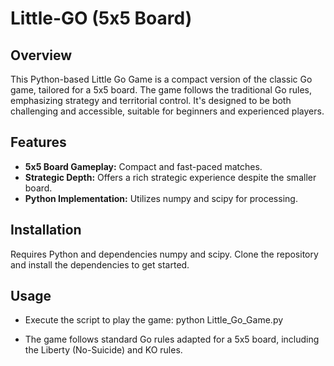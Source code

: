 # Little-GO (5x5 Board)
## Overview
This Python-based Little Go Game is a compact version of the classic Go game, tailored for a 5x5 board. The game follows the traditional Go rules, emphasizing strategy and territorial control. It's designed to be both challenging and accessible, suitable for beginners and experienced players.

## Features
- **5x5 Board Gameplay:** Compact and fast-paced matches.
- **Strategic Depth:** Offers a rich strategic experience despite the smaller board.
- **Python Implementation:** Utilizes numpy and scipy for processing.

## Installation
Requires Python and dependencies numpy and scipy. Clone the repository and install the dependencies to get started.

## Usage
- Execute the script to play the game:
python Little_Go_Game.py

- The game follows standard Go rules adapted for a 5x5 board, including the Liberty (No-Suicide) and KO rules.
